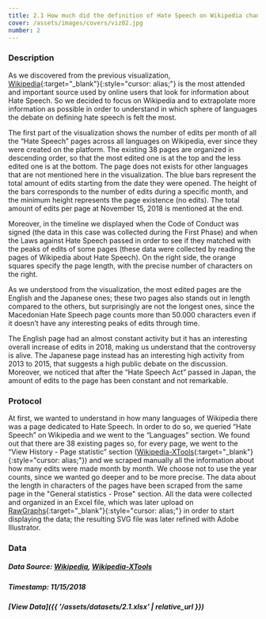 ```yaml
---
title: 2.1 How much did the definition of Hate Speech on Wikipedia change over time?
cover: /assets/images/covers/viz02.jpg
number: 2
---
```


### Description 

As we discovered from the previous visualization, [Wikipedia](https://en.wikipedia.org/wiki/Main_Page){:target="_blank"}{:style="cursor: alias;"} is the most attended and important source used by online users that look for information about Hate Speech. So we decided to focus on Wikipedia and to extrapolate more information as possible in order to understand in which sphere of languages the debate on defining hate speech is felt the most.

The first part of the visualization shows the number of edits per month of all the “Hate Speech” pages across all languages on Wikipedia, ever since they were created on the platform. The existing 38 pages are organized in descending order, so that the most edited one is at the top and the less edited one is at the bottom. The page does not exists for other languages that are not mentioned here in the visualization. The blue bars represent the total amount of edits starting from the date they were opened. The height of the bars corresponds to the number of edits during a specific month, and the minimum height represents the page existence (no edits). The total amount of edits per page at November 15, 2018 is mentioned at the end. 

Moreover, in the timeline we displayed when the Code of Conduct was signed (the data in this case was collected during the First Phase) and when the Laws against Hate Speech passed in order to see if they matched with the peaks of edits of some pages (these data were collected by reading the pages of Wikipedia about Hate Speech). On the right side, the orange squares specify the page length, with the precise number of characters on the right.

As we understood from the visualization, the most edited pages are the English and the Japanese ones; these two pages also stands out in length compared to the others, but surprisingly are not the longest ones, since the Macedonian Hate Speech page counts more than 50.000 characters even if it doesn’t have any interesting peaks of edits through time.

The English page had an almost constant activity but it has an interesting overall increase of edits in 2018, making us understand that the controversy is alive.
The Japanese page instead has an interesting high activity from 2013 to 2015, that suggests a high public debate on the discussion. Moreover, we noticed that after the “Hate Speech Act” passed in Japan, the amount of edits to the page has been constant and not remarkable.


### Protocol

At first, we wanted to understand in how many languages of Wikipedia there was a page dedicated to Hate Speech. In order to do so, we queried “Hate Speech” on Wikipedia and we went to the “Languages” section. We found out that there are 38 existing pages so, for every page, we went to the “View History - Page statistic” section ([Wikipedia-XTools](https://xtools.wmflabs.org/){:target="_blank"}{:style="cursor: alias;"}) and we scraped manually all the information about how many edits were made month by month. We choose not to use the year counts, since we wanted go deeper and to be more precise. The data about the length in characters of the pages have been scraped from the same page in the "General statistics - Prose" section. All the data were collected and organized in an Excel file, which was later upload on [RawGraphs](https://rawgraphs.io/){:target="_blank"}{:style="cursor: alias;"} in order to start displaying the data; the resulting SVG file was later refined with Adobe Illustrator.

### Data
##### Data Source: [Wikipedia](https://en.wikipedia.org/wiki/Main_Page), [Wikipedia-XTools](https://xtools.wmflabs.org/)
##### Timestamp: 11/15/2018
##### [View Data]({{ '/assets/datasets/2.1.xlsx' | relative_url }})